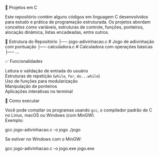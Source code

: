 🎯 Projetos em C

Este repositório contém alguns códigos em linguagem C desenvolvidos para estudo e prática de programação estruturada. 
Os projetos abordam conceitos como variáveis, estruturas de controle, funções, ponteiros, alocação dinâmica, listas encadeadas, entre outros.

📁 Estrutura do Repositório
├── jogo-adivinhacao.c # Jogo de adivinhação com pontuação
├── calculadora.c # Calculadora com operações básicas
├── ...

✅ Funcionalidades

Leitura e validação de entrada do usuário  
Estruturas de repetição (`while`, `for`, `do...while`)  
Uso de funções para modularização  
Manipulação de ponteiros  
Aplicações interativas no terminal  

🚀 Como executar

Você pode compilar os programas usando `gcc`, o compilador padrão de C no Linux, macOS ou Windows (com MinGW).  
Exemplo:

gcc jogo-adivinhacao.c -o jogo
./jogo

Se estiver no Windows com o MinGW:

gcc jogo-adivinhacao.c -o jogo.exe
jogo.exe

